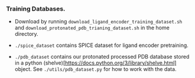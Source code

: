 ### Training Databases.

- Download by running `download_ligand_encoder_training_dataset.sh` and `download_protonated_pdb_trianing_dataset.sh` in the home directory.

- `./spice_dataset` contains SPICE dataset for ligand encoder pretraining.

- `./pdb_dataset` contains our protonated processed PDB database stored in a python (shelve)[https://docs.python.org/3/library/shelve.html] object. See `./utils/pdb_dataset.py` for how to work with the data. 

